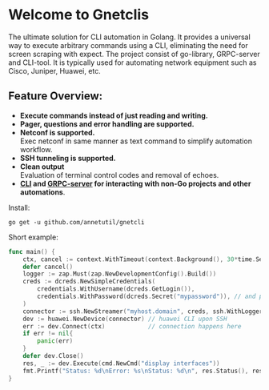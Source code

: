 # Welcome to Gnetclis

The ultimate solution for CLI automation in Golang. It provides a universal way to execute arbitrary commands using a CLI, eliminating the need for screen scraping with expect.
The project consist of go-library, GRPC-server and CLI-tool. It is typically used for automating network equipment such as Cisco, Juniper, Huawei, etc.

## Feature Overview:
* **Execute commands instead of just reading and writing.**
* **Pager, questions and error handling are supported.**
* **Netconf is supported.**  
  Exec netconf in same manner as text command to simplify automation workflow.
* **SSH tunneling is supported.**
* **Clean output**  
  Evaluation of terminal control codes and removal of echoes.
* **[CLI](https://annetutil.github.io/gnetcli/basic_usage_cli/) and [GRPC-server](https://annetutil.github.io/gnetcli/basic_usage_server/) for interacting with non-Go projects and other automations**.

Install:
```shell
go get -u github.com/annetutil/gnetcli
```

Short example:

```go
func main() {
	ctx, cancel := context.WithTimeout(context.Background(), 30*time.Second)
	defer cancel()
	logger := zap.Must(zap.NewDevelopmentConfig().Build())
	creds := dcreds.NewSimpleCredentials(
		credentials.WithUsername(dcreds.GetLogin()),
		credentials.WithPassword(dcreds.Secret("mypassword")), // and password
	)
	connector := ssh.NewStreamer("myhost.domain", creds, ssh.WithLogger(logger))
	dev := huawei.NewDevice(connector) // huawei CLI upon SSH
	err := dev.Connect(ctx)            // connection happens here
	if err != nil{
		panic(err)
	}
	defer dev.Close()
	res, _ := dev.Execute(cmd.NewCmd("display interfaces"))
	fmt.Printf("Status: %d\nError: %s\nStatus: %d\n", res.Status(), res.Output(), res.Error())
}
```
